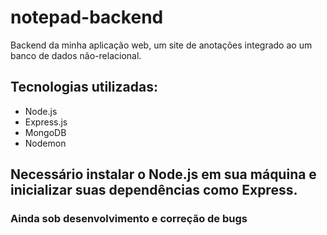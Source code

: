 # notepad-backend
Backend da minha aplicação web, um site de anotações integrado ao um banco de dados não-relacional. 

## Tecnologias utilizadas:
- Node.js
- Express.js
- MongoDB
- Nodemon

## Necessário instalar o Node.js em sua máquina e inicializar suas dependências como Express.

### Ainda sob desenvolvimento e correção de bugs
